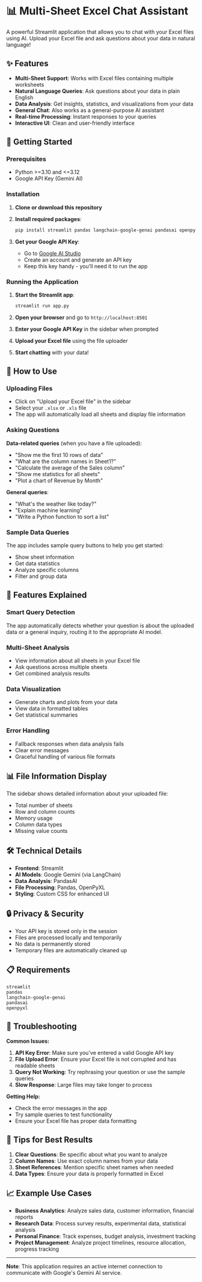 # 📊 Multi-Sheet Excel Chat Assistant

A powerful Streamlit application that allows you to chat with your Excel files using AI. Upload your Excel file and ask questions about your data in natural language!

## ✨ Features

- **Multi-Sheet Support**: Works with Excel files containing multiple worksheets
- **Natural Language Queries**: Ask questions about your data in plain English
- **Data Analysis**: Get insights, statistics, and visualizations from your data
- **General Chat**: Also works as a general-purpose AI assistant
- **Real-time Processing**: Instant responses to your queries
- **Interactive UI**: Clean and user-friendly interface

## 🚀 Getting Started

### Prerequisites

- Python >=3.10 and <=3.12
- Google API Key (Gemini AI)

### Installation

1. **Clone or download this repository**

2. **Install required packages**:
   ```bash
   pip install streamlit pandas langchain-google-genai pandasai openpyxl
   ```

3. **Get your Google API Key**:
   - Go to [Google AI Studio](https://aistudio.google.com/)
   - Create an account and generate an API key
   - Keep this key handy - you'll need it to run the app

### Running the Application

1. **Start the Streamlit app**:
   ```bash
   streamlit run app.py
   ```

2. **Open your browser** and go to `http://localhost:8501`

3. **Enter your Google API Key** in the sidebar when prompted

4. **Upload your Excel file** using the file uploader

5. **Start chatting** with your data!

## 📝 How to Use

### Uploading Files
- Click on "Upload your Excel file" in the sidebar
- Select your `.xlsx` or `.xls` file
- The app will automatically load all sheets and display file information

### Asking Questions

**Data-related queries** (when you have a file uploaded):
- "Show me the first 10 rows of data"
- "What are the column names in Sheet1?"
- "Calculate the average of the Sales column"
- "Show me statistics for all sheets"
- "Plot a chart of Revenue by Month"

**General queries**:
- "What's the weather like today?"
- "Explain machine learning"
- "Write a Python function to sort a list"

### Sample Data Queries

The app includes sample query buttons to help you get started:
- Show sheet information
- Get data statistics
- Analyze specific columns
- Filter and group data

## 🔧 Features Explained

### Smart Query Detection
The app automatically detects whether your question is about the uploaded data or a general inquiry, routing it to the appropriate AI model.

### Multi-Sheet Analysis
- View information about all sheets in your Excel file
- Ask questions across multiple sheets
- Get combined analysis results

### Data Visualization
- Generate charts and plots from your data
- View data in formatted tables
- Get statistical summaries

### Error Handling
- Fallback responses when data analysis fails
- Clear error messages
- Graceful handling of various file formats

## 📊 File Information Display

The sidebar shows detailed information about your uploaded file:
- Total number of sheets
- Row and column counts
- Memory usage
- Column data types
- Missing value counts

## 🛠️ Technical Details

- **Frontend**: Streamlit
- **AI Models**: Google Gemini (via LangChain)
- **Data Analysis**: PandasAI
- **File Processing**: Pandas, OpenPyXL
- **Styling**: Custom CSS for enhanced UI

## 🔒 Privacy & Security

- Your API key is stored only in the session
- Files are processed locally and temporarily
- No data is permanently stored
- Temporary files are automatically cleaned up

## 📋 Requirements

```
streamlit
pandas
langchain-google-genai
pandasai
openpyxl
```

## 🐛 Troubleshooting

**Common Issues:**

1. **API Key Error**: Make sure you've entered a valid Google API key
2. **File Upload Error**: Ensure your Excel file is not corrupted and has readable sheets
3. **Query Not Working**: Try rephrasing your question or use the sample queries
4. **Slow Response**: Large files may take longer to process

**Getting Help:**
- Check the error messages in the app
- Try sample queries to test functionality
- Ensure your Excel file has proper data formatting

## 🚀 Tips for Best Results

1. **Clear Questions**: Be specific about what you want to analyze
2. **Column Names**: Use exact column names from your data
3. **Sheet References**: Mention specific sheet names when needed
4. **Data Types**: Ensure your data is properly formatted in Excel

## 📈 Example Use Cases

- **Business Analytics**: Analyze sales data, customer information, financial reports
- **Research Data**: Process survey results, experimental data, statistical analysis
- **Personal Finance**: Track expenses, budget analysis, investment tracking
- **Project Management**: Analyze project timelines, resource allocation, progress tracking

---

**Note**: This application requires an active internet connection to communicate with Google's Gemini AI service.
